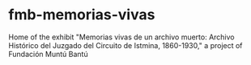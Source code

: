 # fmb-memorias-vivas
Home of the exhibit "Memorias vivas de un archivo muerto: Archivo Histórico del Juzgado del Circuito de Istmina, 1860-1930," a project of Fundación Muntú Bantú
